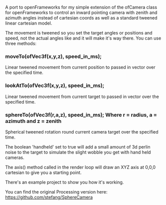 A port to openFrameworks for my simple extension of the ofCamera class for openFrameworks to control an inward pointing camera with zenith and azimuth angles instead of cartesian coords as well as a standard tweened linear cartesian model.

The movement is tweened so you set the target angles or positions and speed, not the actual angles like and it will make it's way there. You can use three methods:

### moveTo(ofVec3f(x,y,z), speed_in_ms);

Linear tweened movement from current position to passed in vector over the specified time.

### lookAtTo(ofVec3f(x,y,z), speed_in_ms);

Linear tweened movement from current target to passed in vector over the specified time.

### sphereTo(ofVec3f(r,a,z), speed_in_ms); Where r = radius, a = azimuth and z = zenith

Spherical tweened rotation round current camera target over the specified time.

The boolean 'handheld' set to true will add a small amount of 3d perlin noise to the target to simulate the slight wobble you get with hand held cameras.

The axis() method called in the render loop will draw an XYZ axis at 0,0,0 cartesian to give you a starting point.

There's an example project to show you how it's working.

You can find the original Processing version here: https://github.com/stefang/SphereCamera